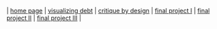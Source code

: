 | [home page](https://tae-c.github.io/tae-datavis/) | [visualizing debt](visualizing-debt) | [critique by design](critique-by-design) | [final project I](final-project-I) | [final project II](final-project-II) | [final project III](final-project-III) |
